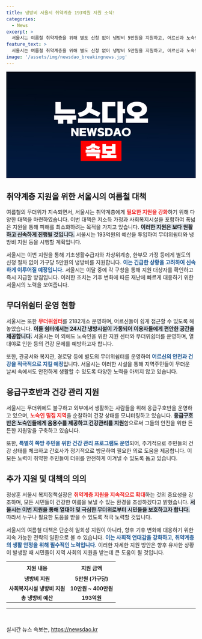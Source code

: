 ```yaml
---
title: 냉방비 서울시 취약계층 193억원 지원 소식!
categories:
  - News
excerpt: >
  서울시는 여름철 취약계층을 위해 별도 신청 없이 냉방비 5만원을 지원하고, 어르신과 노숙인을 위한 무더위쉼터 2000여 곳을 운영합니다. 193억원 규모의 냉방비 지원이 실제 도움이 될지 주목됩니다.
feature_text: >
  서울시는 여름철 취약계층을 위해 별도 신청 없이 냉방비 5만원을 지원하고, 어르신과 노숙인을 위한 무더위쉼터 2000여 곳을 운영합니다. 193억원 규모의 냉방비 지원이 실제 도움이 될지 주목됩니다.
image: '/assets/img/newsdao_breakingnews.jpg'
---
```


<p><img src="/assets/img/newsdao_breakingnews.jpg" alt="bookingtag 속보" /></p>

<h2 data-ke-size="size26">취약계층 지원을 위한 서울시의 여름철 대책</h2>

<p data-ke-size="size16">여름철의 무더위가 지속되면서, 서울시는 취약계층에게 <b><span style="color: #ee2323;">필요한 지원을 강화</span></b>하기 위해 다양한 대책을 마련하였습니다. 이번 대책은 저소득 가정과 사회복지시설을 포함하여 폭넓은 지원을 통해 피해를 최소화하려는 목적을 가지고 있습니다. <b><span style="background-color: #21538527;">이러한 지원은 보다 원활하고 신속하게 진행될 것입니다.</span></b> 서울시는 193억원의 예산을 투입하여 무더위쉼터와 냉방비 지원 등을 시행할 계획입니다.</p>

<p data-ke-size="size16">서울시는 이번 지원을 통해 기초생활수급자와 차상위계층, 한부모 가정 등에게 별도의 신청 절차 없이 가구당 5만원의 냉방비를 지원합니다. <b><span style="color: #1a5490;">이는 긴급한 상황을 고려하여 신속하게 이루어질 예정입니다.</span></b> 서울시는 이달 중에 각 구청을 통해 지원 대상자를 확인하고 즉시 지급할 방침입니다. 이러한 조치는 기후 변화에 따른 재난에 빠르게 대응하기 위한 서울시의 노력을 보여줍니다.</p>

<h2 data-ke-size="size26">무더위쉼터 운영 현황</h2>

<p data-ke-size="size16">서울시는 또한 <b><span style="color: #ee2323;">무더위쉼터</span></b>를 2182개소 운영하며, 어르신들이 쉽게 접근할 수 있도록 해 놓았습니다. <b><span style="background-color: #21538527;">이들 쉼터에서는 24시간 냉방시설이 가동되어 이용자들에게 편안한 공간을 제공합니다.</span></b> 서울시는 이 외에도 노숙인을 위한 지원 센터와 무더위쉼터를 운영하며, 열대야로 인한 등의 건강 문제를 예방하고자 합니다.</p>

<p data-ke-size="size16">또한, 관공서와 복지관, 경로당 등에 별도의 무더위쉼터를 운영하여 <b><span style="color: #1a5490;">어르신의 안전과 건강을 적극적으로 지킬 예정</span></b>입니다. 서울시는 이러한 시설을 통해 지역주민들이 무더운 날씨 속에서도 안전하게 생활할 수 있도록 다양한 노력을 아끼지 않고 있습니다.</p>

<h2 data-ke-size="size26">응급구호반과 건강 관리 지원</h2>

<p data-ke-size="size16">서울시는 무더위에도 불구하고 외부에서 생활하는 사람들을 위해 응급구호반을 운영하고 있으며, <b><span style="color: #ee2323;">노숙인 밀집 지역</span></b>을 순찰하여 건강 상태를 모니터링하고 있습니다. <b><span style="background-color: #21538527;">응급구호반은 노숙인들에게 음용수를 제공하고 건강관리를 지원</span></b>함으로써 그들의 안전을 위한 든든한 지원망을 구축하고 있습니다.</p>

<p data-ke-size="size16">또한, <b><span style="color: #1a5490;">특별히 쪽방 주민을 위한 건강 관리 프로그램도 운영</span></b>되어, 주기적으로 주민들의 건강 상태를 체크하고 간호사가 정기적으로 방문하여 필요한 의료 도움을 제공합니다. 이 모든 노력이 취약한 주민들이 더위를 안전하게 이겨낼 수 있도록 돕고 있습니다.</p>

<h2 data-ke-size="size26">추가 지원 및 대책의 의의</h2>

<p data-ke-size="size16">정상훈 서울시 복지정책실장은 <b><span style="color: #ee2323;">취약계층 지원을 지속적으로 확대</span></b>하는 것의 중요성을 강조하며, 모든 시민들이 건강한 여름을 보낼 수 있는 환경을 조성하겠다고 밝혔습니다. <b><span style="background-color: #21538527;">서울시는 이번 지원을 통해 열대야 및 극심한 무더위로부터 시민들을 보호하고자 합니다.</span></b> 따라서 누구나 필요한 도움을 받을 수 있도록 적극 노력할 것입니다.</p>

<p data-ke-size="size16">서울시의 여름철 대책은 단순히 일회성 지원이 아니라, 향후 기후 변화에 대응하기 위한 지속 가능한 전략의 일환으로 볼 수 있습니다. <b><span style="color: #1a5490;">이는 사회적 연대감을 강화하고, 취약계층의 생활 안정을 위해 필수적인 노력입니다.</span></b> 이러한 자세한 지원 방안은 향후 유사한 상황이 발생할 때 시민들이 지역 사회의 지원을 받는데 큰 도움이 될 것입니다.</p>

<table style="width: 100%; border-collapse: collapse;">
  <tr>
    <th style="text-align: center; height: 27px;"><b>지원 내용</b></th>
    <th style="text-align: center; height: 27px;"><b>지원 금액</b></th>
  </tr>
  <tr>
    <td style="text-align: center; height: 17px;"><b>냉방비 지원</b></td>
    <td style="text-align: center; height: 17px;"><b>5만원 (가구당)</b></td>
  </tr>
  <tr>
    <td style="text-align: center; height: 17px;"><b>사회복지시설 냉방비 지원</b></td>
    <td style="text-align: center; height: 17px;"><b>10만원 ~ 400만원</b></td>
  </tr>
  <tr>
    <td style="text-align: center; height: 17px;"><b>총 냉방비 예산</b></td>
    <td style="text-align: center; height: 17px;"><b>193억원</b></td>
  </tr>
</table>

<hr>

<p data-ke-size="size16">&nbsp;</p>
실시간 뉴스 속보는, <a href="https://newsdao.kr" rel="dofollow">https://newsdao.kr</a>



